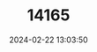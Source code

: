 ---
title: "14165"
category: "Myotis hermani"
draft: false
date: 2024-02-22 13:03:50
languages:
  English: ["Herman's Myotis"]
---